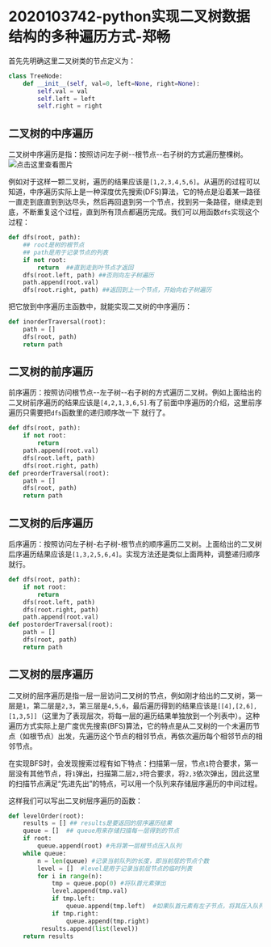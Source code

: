 # 2020103742-python实现二叉树数据结构的多种遍历方式-郑畅

首先先明确这里二叉树类的节点定义为：

```python
class TreeNode:
    def __init__(self, val=0, left=None, right=None):
        self.val = val
        self.left = left
        self.right = right
```

## 二叉树的中序遍历

二叉树中序遍历是指：按照访问左子树--根节点--右子树的方式遍历整棵树。
![点击这里查看图片](https://timgsa.baidu.com/timg?image&quality=80&size=b9999_10000&sec=1606830463052&di=f3d938f922cbe7a49f318b9a5640bb9a&imgtype=0&src=http%3A%2F%2Fimgedu.lagou.com%2FRBTree-2.png)

例如对于这样一颗二叉树，遍历的结果应该是`[1,2,3,4,5,6]`。从遍历的过程可以知道，中序遍历实际上是一种深度优先搜索(DFS)算法，它的特点是沿着某一路径一直走到底直到到达尽头，然后再回退到另一个节点，找到另一条路径，继续走到底，不断重复这个过程，直到所有顶点都遍历完成。我们可以用函数`dfs`实现这个过程：

```python
def dfs(root, path):
    ## root是树的根节点
    ## path是用于记录节点的列表
    if not root:
        return	##直到走到叶节点才返回
    dfs(root.left, path) ##否则向左子树遍历
    path.append(root.val)
    dfs(root.right, path) ##返回到上一个节点，开始向右子树遍历
```

把它放到中序遍历主函数中，就能实现二叉树的中序遍历：

```python
def inorderTraversal(root):
    path = []
    dfs(root, path)
    return path
```

## 二叉树的前序遍历

前序遍历：按照访问根节点--左子树--右子树的方式遍历二叉树。例如上面给出的二叉树前序遍历的结果应该是`[4,2,1,3,6,5]`.有了前面中序遍历的介绍，这里前序遍历只需要把`dfs`函数里的递归顺序改一下 就行了。

```python
def dfs(root, path):
    if not root:
        return
    path.append(root.val)
    dfs(root.left, path)
    dfs(root.right, path)
def preorderTraversal(root):
    path = []
    dfs(root, path)
    return path
```

## 二叉树的后序遍历

后序遍历：按照访问左子树-右子树-根节点的顺序遍历二叉树。上面给出的二叉树后序遍历结果应该是`[1,3,2,5,6,4]`。实现方法还是类似上面两种，调整递归顺序就行。

```python
def dfs(root, path):
    if not root:
        return
    dfs(root.left, path)
    dfs(root.right, path)
    path.append(root.val)
def postorderTraversal(root):
    path = []
    dfs(root, path)
    return path
```

## 二叉树的层序遍历

二叉树的层序遍历是指一层一层访问二叉树的节点，例如刚才给出的二叉树，第一层是`1`，第二层是`2,3`，第三层是`4,5,6`，最后遍历得到的结果应该是`[[4],[2,6],[1,3,5]]`（这里为了表现层次，将每一层的遍历结果单独放到一个列表中）。这种遍历方式实际上是广度优先搜索(BFS)算法，它的特点是从二叉树的一个未遍历节点（如根节点）出发，先遍历这个节点的相邻节点，再依次遍历每个相邻节点的相邻节点。

在实现BFS时，会发现搜索过程有如下特点：扫描第一层，节点`1`符合要求，第一层没有其他节点，将`1`弹出，扫描第二层`2,3`符合要求，将`2,3`依次弹出，因此这里的扫描节点满足“先进先出”的特点，可以用一个队列来存储层序遍历的中间过程。

这样我们可以写出二叉树层序遍历的函数：

```python
def levelOrder(root):
    results = [] ## results是要返回的层序遍历结果
    queue = []	## queue用来存储扫描每一层得到的节点
    if root:
        queue.append(root) #先将第一层根节点压入队列
    while queue:
        n = len(queue) #记录当前队列的长度，即当前层的节点个数
        level = []	#level是用于记录当前层节点的临时列表
        for i in range(n):
            tmp = queue.pop(0) #将队首元素弹出
            level.append(tmp.val)
            if tmp.left:
                queue.append(tmp.left)	#如果队首元素有左子节点，将其压入队列
            if tmp.right:
                queue.append(tmp.right)
         results.append(list(level))
    return results
```
